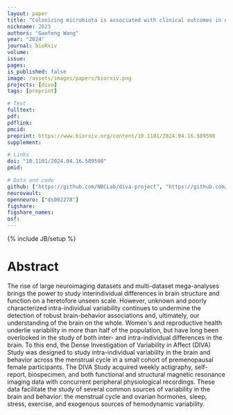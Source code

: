```yaml
---
layout: paper
title: "Colonizing microbiota is associated with clinical outcomes in diabetic wound healing"
nickname: 2023
authors: "Gaofeng Wang"
year: "2024"
journal: bioRxiv
volume:
issue:
pages:
is_published: false
image: /assets/images/papers/biorxiv.png
projects: [diva]
tags: [preprint]

# Text
fulltext:
pdf:
pdflink:
pmcid:
preprint: https://www.biorxiv.org/content/10.1101/2024.04.16.589598
supplement:

# Links
doi: "10.1101/2024.04.16.589598"
pmid:

# Data and code
github: ["https://github.com/NBCLab/diva-project", "https://github.com/NBCLab/arithmetic-task", "https://github.com/NBCLab/pyfLoc", "https://github.com/NBCLab/localizer-task", "https://github.com/NBCLab/film-viewing-task", "https://github.com/NBCLab/arithmetic-task", "https://github.com/NBCLab/sorpf-task", "https://github.com/NBCLab/eirt-task", "https://github.com/NBCLab/probabilistic-selection-task"]
neurovault:
openneuro: ["ds002278"]
figshare:
figshare_names:
osf:
---
```

{% include JB/setup %}

# Abstract

The rise of large neuroimaging datasets and multi-dataset mega-analyses brings the power to study interindividual differences in brain structure and function on a heretofore unseen scale.
However, unknown and poorly characterized intra-individual variability continues to undermine the detection of robust brain-behavior associations and, ultimately, our understanding of the brain on the whole.
Women's and reproductive health underlie variability in more than half of the population, but have long been overlooked in the study of both inter- and intra-individual differences in the brain.
To this end, the Dense Investigation of Variability in Affect (DIVA) Study was designed to study intra-individual variability in the brain and behavior across the menstrual cycle in a small cohort of premenopausal female participants.
The DIVA Study acquired weekly actigraphy, self-report, biospecimen, and both functional and structural magnetic resonance imaging data with concurrent peripheral physiological recordings.
These data facilitate the study of several common sources of variability in the brain and behavior: the menstrual cycle and ovarian hormones, sleep, stress, exercise, and exogenous sources of hemodynamic variability.

